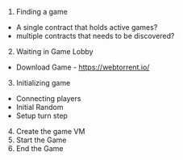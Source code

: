 1. Finding a game
  - A single contract that holds active games?
  - multiple contracts that needs to be discovered?

2. Waiting in Game Lobby
  - Download Game - https://webtorrent.io/

3. Initializing game
  - Connecting players
  - Initial Random
  - Setup turn step

4. Create the game VM
5. Start the Game
6. End the Game
